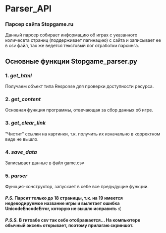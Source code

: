 # Parser_API
### Парсер сайта Stopgame.ru

Данный парсер собирает информацию об играх с указанного количесвта страниц (поддерживает пагинацию) с сайта и записывает ее в csv файл, так же ведется текстовый лог отработки парсинга.

## Основные функции Stopgame_parser.py
### 1. *get_html*
Получаем объект типа Response для проверки доступности ресурса.

### 2. *get_content*
Основная функция программы, отвечающая за сбор данных об игре.

### 3. *get_clear_link*
"Чистит" ссылки на картинки, т.к. получить их изначально в корректном виде не вышло.

### 4. *save_data*
Записывает данные в файл game.csv 

### 5. *parser*
Функция-конструктор, запускает в себе все предыдущие функции.


#### _P.S._ Парсит только до 18 страницы, т.к. на 19 имеется недекодируемое название игры и вылетает ошибка UnicodeEncodeError, которую не вышло исправить :(
#### _P.S.S._ В гитхабе csv так себе отображается... На компьютере обычный эксель открывает, поэтому прилагаю скриншот. 
